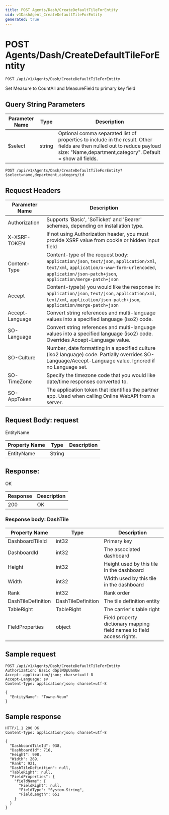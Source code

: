 ```yaml
---
title: POST Agents/Dash/CreateDefaultTileForEntity
uid: v1DashAgent_CreateDefaultTileForEntity
generated: true
---
```


# POST Agents/Dash/CreateDefaultTileForEntity

```http
POST /api/v1/Agents/Dash/CreateDefaultTileForEntity
```

Set Measure to CountAll and MeasureField to primary key field







## Query String Parameters

| Parameter Name | Type |  Description |
|----------------|------|--------------|
| $select | string |  Optional comma separated list of properties to include in the result. Other fields are then nulled out to reduce payload size: "Name,department,category". Default = show all fields. |

```http
POST /api/v1/Agents/Dash/CreateDefaultTileForEntity?$select=name,department,category/id
```


## Request Headers

| Parameter Name | Description |
|----------------|-------------|
| Authorization  | Supports 'Basic', 'SoTicket' and 'Bearer' schemes, depending on installation type. |
| X-XSRF-TOKEN   | If not using Authorization header, you must provide XSRF value from cookie or hidden input field |
| Content-Type | Content-type of the request body: `application/json`, `text/json`, `application/xml`, `text/xml`, `application/x-www-form-urlencoded`, `application/json-patch+json`, `application/merge-patch+json` |
| Accept         | Content-type(s) you would like the response in: `application/json`, `text/json`, `application/xml`, `text/xml`, `application/json-patch+json`, `application/merge-patch+json` |
| Accept-Language | Convert string references and multi-language values into a specified language (iso2) code. |
| SO-Language | Convert string references and multi-language values into a specified language (iso2) code. Overrides Accept-Language value. |
| SO-Culture | Number, date formatting in a specified culture (iso2 language) code. Partially overrides SO-Language/Accept-Language value. Ignored if no Language set. |
| SO-TimeZone | Specify the timezone code that you would like date/time responses converted to. |
| SO-AppToken | The application token that identifies the partner app. Used when calling Online WebAPI from a server. |

## Request Body: request 

EntityName 

| Property Name | Type |  Description |
|----------------|------|--------------|
| EntityName | String |  |

## Response:

OK

| Response | Description |
|----------------|-------------|
| 200 | OK |

### Response body: DashTile

| Property Name | Type |  Description |
|----------------|------|--------------|
| DashboardTileId | int32 | Primary key |
| DashboardId | int32 | The associated dashboard |
| Height | int32 | Height used by this tile in the dashboard |
| Width | int32 | Width used by this tile in the dashboard |
| Rank | int32 | Rank order |
| DashTileDefinition | DashTileDefinition | The tile definition entity |
| TableRight | TableRight | The carrier's table right |
| FieldProperties | object | Field property dictionary mapping field names to field access rights. |

## Sample request

```http!
POST /api/v1/Agents/Dash/CreateDefaultTileForEntity
Authorization: Basic dGplMDpUamUw
Accept: application/json; charset=utf-8
Accept-Language: sv
Content-Type: application/json; charset=utf-8

{
  "EntityName": "Towne-Veum"
}
```

## Sample response

```http_
HTTP/1.1 200 OK
Content-Type: application/json; charset=utf-8

{
  "DashboardTileId": 938,
  "DashboardId": 716,
  "Height": 998,
  "Width": 269,
  "Rank": 921,
  "DashTileDefinition": null,
  "TableRight": null,
  "FieldProperties": {
    "fieldName": {
      "FieldRight": null,
      "FieldType": "System.String",
      "FieldLength": 651
    }
  }
}
```